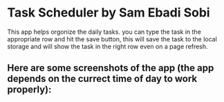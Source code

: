 # Task Scheduler by Sam Ebadi Sobi

This app helps orgonize the daily tasks. you can type the task in the appropriate row and hit the save button, this will save the task to the local storage and will show the task in the right row even on a page refresh.

## Here are some screenshots of the app (the app depends on the currect time of day to work properly):
